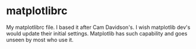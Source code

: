 # matplotlibrc

My matplotlibrc file.  I based it after Cam Davidson's.  I wish matplotlib dev's would update their initial settings.  Matplotlib has such capability and goes unseen by most who use it.
